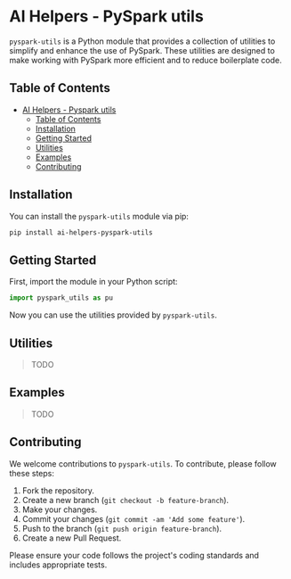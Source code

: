 # AI Helpers - PySpark utils

`pyspark-utils` is a Python module that provides a collection of utilities to simplify and enhance the use of PySpark. These utilities are designed to make working with PySpark more efficient and to reduce boilerplate code.

## Table of Contents

- [AI Helpers - Pyspark utils](#ai-helpers---pyspark-utils)
  - [Table of Contents](#table-of-contents)
  - [Installation](#installation)
  - [Getting Started](#getting-started)
  - [Utilities](#utilities)
  - [Examples](#examples)
  - [Contributing](#contributing)

## Installation

You can install the `pyspark-utils` module via pip:

```bash
pip install ai-helpers-pyspark-utils
```

## Getting Started

First, import the module in your Python script:

```python
import pyspark_utils as pu
```

Now you can use the utilities provided by `pyspark-utils`.

## Utilities
> TODO 

## Examples
> TODO

## Contributing

We welcome contributions to `pyspark-utils`. To contribute, please follow these steps:

1. Fork the repository.
2. Create a new branch (`git checkout -b feature-branch`).
3. Make your changes.
4. Commit your changes (`git commit -am 'Add some feature'`).
5. Push to the branch (`git push origin feature-branch`).
6. Create a new Pull Request.

Please ensure your code follows the project's coding standards and includes appropriate tests.
